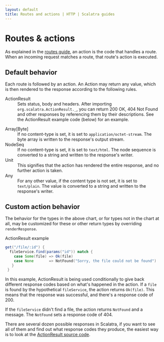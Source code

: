 ```yaml
---
layout: default
title: Routes and actions | HTTP | Scalatra guides
---
```


<div class="page-header">
  <h1>Routes &amp; actions</h1>
</div>

As explained in the [routes guide](routes.html), an action is the code that handles
a route.
When an incoming request matches a route, that route's action is executed.

## Default behavior

Each route is followed by an action.  An Action may return any value, which
is then rendered to the response according to the following rules.

<dl class="dl-horizontal">
  <dt>ActionResult</dt>
  <dd>Sets status, body and headers. After importing
    <code>org.scalatra.ActionResult._</code>, you can return 200 OK, 404 Not Found
    and other responses by referencing them by their descriptions. See the <span class="badge badge-info"> <i class="icon-bookmark icon-white"></i>ActionResult example</span> code (below) for an example.
  </dd>
</dl>
<dl class="dl-horizontal">
  <dt>Array[Byte]</dt>
  <dd>If no content-type is set, it is set to <code>application/octet-stream</code>.
    The byte array is written to the response's output stream.</dd>
  <dt>NodeSeq</dt>
  <dd>If no content-type is set, it is set to <code>text/html</code>.  The node
    sequence is converted to a string and written to the response's writer.</dd>
  <dt>Unit</dt>
  <dd>This signifies that the action has rendered the entire response, and
    no further action is taken.</dd>
  <dt>Any</dt>
  <dd> For any other value, if the content type is not set, it is set to
    <code>text/plain</code>.  The value is converted to a string and written to the
    response's writer.</dd>
</dl>

## Custom action behavior

The behavior for the types in the above chart, or for types not in the chart at all,
may be customized for these or other return types by overriding `renderResponse`.

<span class="badge badge-info"> <i class="icon-bookmark icon-white"></i>ActionResult example</span>

```scala
get("/file/:id") {
  fileService.find(params("id")) match {
    case Some(file) => Ok(file)
    case None       => NotFound("Sorry, the file could not be found")
   }
 }
```

In this example, ActionResult is being used conditionally to give back different
response codes based on what's happened in the action. If a `file` is found
by the hypothetical `fileService`, the action returns `Ok(file)`. This means
that the response was successful, and there's a response code of 200.

If the `fileService` didn't find a file, the action returns `NotFound` and
a message. The `NotFound` sets a response code of 404.

There are several dozen possible responses in Scalatra, if you want to see
all of them and find out what response codes they produce, the easiest way is
to look at the [ActionResult source code][actionresult-source].


[actionresult-source]:https://github.com/scalatra/scalatra/blob/develop/core/src/main/scala/org/scalatra/ActionResult.scala
